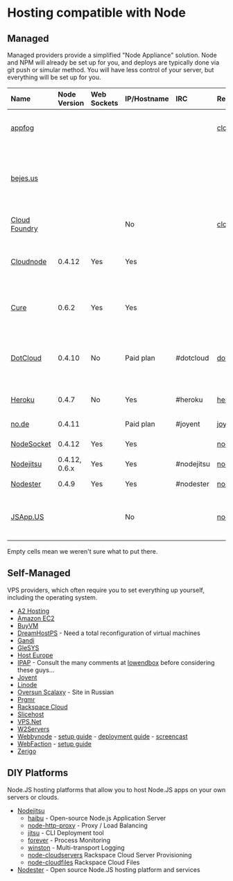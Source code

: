 # Hosting compatible with Node

## Managed

Managed providers provide a simplified "Node Appliance" solution. Node and NPM will already be set up for you, and deploys are typically done via git push or simular method. You will have less control of your server, but everything will be set up for you.

Name | Node Version | Web Sockets | IP/Hostname | IRC | Repository | Free Plan | Paid Plans | Notes |
:-----------|:------------|:-------------|:-------------|:-------------|:-------------|:-------------|:-------------|:-------------------------------------|
[appfog](http://appfog.com/) | | | | | [cloudfoundry](https://github.com/cloudfoundry) | | | Private Beta (accepting signups)
[bejes.us](http://bejes.us) | | | | | | | | Beta Coming Soon (accepting signups) - powered by Nodester 
[Cloud Foundry](http://www.cloudfoundry.com) | | | No | | [cloudfoundry](https://github.com/cloudfoundry) | Yes - Only during beta. | | Beta, accepting signups
[Cloudnode](http://cloudno.de) | 0.4.12 | Yes | Yes | | | Yes - Up to 3 VMs, 25 MB CouchDB space, 250,000 requests/month. | | Beta (accepting signups) - powered by Nodester 
[Cure](http://cure.willsave.me) | 0.6.2 | Yes | Yes | | | Yes - One week trial. (Up to 1GB outgoing b/w, $0.18 per GB after.) | $12.95/month per server. | (accepting signups)
[DotCloud](http://www.dotcloud.com) | 0.4.10 | No | Paid plan | #dotcloud | [dotcloud](https://github.com/dotcloud) | Yes - 2 services. | Pro - $99/month, 4 services. Enterprise - Unlimited services. | Beta
[Heroku](http://heroku.com) | 0.4.7 | No | Yes | #heroku | [heroku](http://github.com/heroku) | Yes - 1 Dynamo (256 MB Ram) | | 
[no.de](http://no.de) | 0.4.11 | | Paid plan | #joyent | [joyent](http://github.com/joyent) | Yes - 128 MB Ram | | 
[NodeSocket](http://www.nodesocket.com) | 0.4.12 | Yes | Yes | | [nodesocket](https://github.com/nodesocket) | | | In Private Beta
[Nodejitsu](http://nodejitsu.com) | 0.4.12, 0.6.x | Yes | Yes | #nodejitsu | [nodejitsu](http://github.com/nodejitsu) | Free - More info after beta | | In Private Beta
[Nodester](http://nodester.com) | 0.4.9 | Yes | Yes | #nodester |[nodester](https://github.com/nodester) | Yes - Unlimited | No | Open (with invite)
[JSApp.US](http://jsapp.us) | | | No | | [node-host](https://github.com/matthewfl/node-host) | | | Open signup, web editing/npm command

Empty cells mean we weren't sure what to put there. 

## Self-Managed

VPS providers, which often require you to set everything up yourself, including the operating system.

* [A2 Hosting](http://www.a2hosting.com/web-development/nodejs-hosting)
* [Amazon EC2](http://aws.amazon.com/ec2)
* [BuyVM](http://www.buyvm.net)
* [DreamHostPS](http://www.dreamhost.com/hosting-vps.html) - Need a total reconfiguration of virtual machines
* [Gandi](http://en.gandi.net/hosting)
* [GleSYS](http://glesys.com/vps.php)
* [Host Europe](http://www.hosteurope.de)
* [IPAP](http://ipap.co) - Consult the many comments at [lowendbox](http://www.lowendbox.com/) before considering these guys…
* [Joyent](http://www.joyent.com/services/cloudhosting)
* [Linode](http://www.linode.com)
* [Oversun Scalaxy](http://www.scalaxy.ru) - Site in Russian
* [Prgmr](http://prgmr.com)
* [Rackspace Cloud](http://www.rackspacecloud.com)
* [Slicehost](http://www.slicehost.com)
* [VPS.Net](https://www.vps.net/vps-signup)
* [W2Servers](http://w2servers.com)
* [Webbynode](http://www.webbynode.com) - [setup guide](http://blog.dtrejo.com/nodejs-for-server-newbs) - [deployment guide](http://guides.webbynode.com/articles/rapidapps/nodejs.html) - [screencast](http://vimeo.com/15406437)
* [WebFaction](http://webfaction.com) - [setup guide](http://davestevens.us/articles/setting-up-nodejs-on-webfaction-revised)
* [Zerigo](http://www.zerigo.com/)

## DIY Platforms

Node.JS hosting platforms that allow you to host Node.JS apps on your own servers or clouds.

* [Nodejitsu](http://github.com/nodejitsu)
  * [haibu](http://github.com/nodejitsu/haibu) - Open-source Node.js Application Server
  * [node-http-proxy](http://github.com/nodejitsu/node-http-proxy) - Proxy / Load Balancing
  * [jitsu](http://github.com/nodejitsu/jitsu) - CLI Deployment tool
  * [forever](http://github.com/indexzero/forever) - Process Monitoring
  * [winston](http://github.com/indexzero/winston) - Multi-transport Logging
  * [node-cloudservers](http://github.com/nodejitsu/node-cloudservers) Rackspace Cloud Server Provisioning
  * [node-cloudfiles](http://github.com/nodejitsu/node-cloudfiles) Rackspace Cloud Files
* [Nodester](http://nodester.com/) - Open source Node.JS hosting platform and services